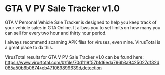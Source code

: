 # GTA V PV Sale Tracker v1.0
GTA V Personal Vehicle Sale Tracker is designed to help you keep track of your vehicle sales in GTA Online. It allows you to set limits on how many you can sell for every two hour and thirty hour period.

I always recommend scanning APK files for viruses, even mine. VirusTotal is a great place to do this.

VirusTotal results for GTA V PV Sale Tracker v1.0 can be found here: https://www.virustotal.com/#/file/70df119f57bfd6eda796b3a9425027df32d085a50b6b06744eb471069899639d/detection
